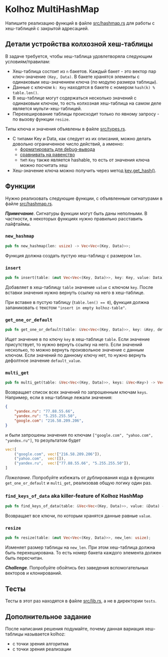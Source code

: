 # Kolhoz MultiHashMap

Напишите реализацию функций в файле [src/hashmap.rs](src/hashmap.rs) для работы с хеш-таблицей с закрытой адресацией.

## Детали устройства колхозной хеш-таблицы

В задаче требуется, чтобы хеш-таблица удовлетворяла следующим условиям/правилам:

- Хеш-таблица состоит из `n` бакетов. Каждый бакет - это вектор пар ключ-значение `(Key, Data)`. В бакете хранятся элементы с одинаковым хеш-значением ключа (по модулю размера таблицы).
- Данные с ключом `k: Key` находятся в бакете с номером `hash(k) % table.len()`.
- В хеш-таблице могут содержаться несколько значений с одинаковым ключом, то есть колхозная хеш-таблица на самом деле является мульти-хеш-таблицей.
- Перехеширование таблицы происходит только по явному запросу - по вызову функции `resize`.

Типы ключа и значения объявлены в файле [src/types.rs](src/types.rs).

- С типами Key и Data, как следует из их описания, можно делать довольно ограниченное число действий, а именно:
  - [форматировать для debug-вывода](https://doc.rust-lang.org/std/fmt/trait.Debug.html)
  - [сравнивать на равенство](https://doc.rust-lang.org/std/cmp/trait.Eq.html)
  - тип `Key` также является hashable, то есть от значения ключа можно посчитать хеш
- Хеш-значение ключа можно получить через метод [key.get_hash()](src/types.rs#L13).

## Функции

Нужно реализовать следующие функции, с объявленным сигнатурами в файле [src/hashmap.rs](src/hashmap.rs).

__*Примечание*__. Сигнатуры функции могут быть даны неполными. В частности, в некоторых функциях нужно правильно расставить лайфтаймы.

### `new_hashmap`

```rust
pub fn new_hashmap(len: usize) -> Vec<Vec<(Key, Data)>>;
```

Функция должна создать пустую хеш-таблицу с размером `len`.

### `insert`

```rust
pub fn insert(table: &mut Vec<Vec<(Key, Data)>>, key: Key, value: Data) -> &mut Data;
```

Добавляет в хеш-таблицу `table` значение `value` с ключом `key`.
После вставки значения нужно вернуть ссылку на него в хеш-таблице.

При вставке в пустую таблицу (`table.len() == 0`), функция должна запаниковать с текстом `"insert in empty kolhoz-table"`.

### `get_one_or_default`

```rust
pub fn get_one_or_default(table: &Vec<Vec<(Key, Data)>>, key: &Key, default_value: &Data) -> &Data;
```

Ищет значение в по ключу `key` в хеш-таблице `table`.
Если значение присутствует, то нужно вернуть ссылку на него.
Если значений несколько, то можно вернуть произвольное значение с данным ключом.
Если значений по данному ключу нет, то нужно вернуть дефолтное значение `default_value`.

### `multi_get`

```rust
pub fn multi_get(table: &Vec<Vec<(Key, Data)>>, keys: &Vec<Key>) -> Vec<(&Key, Vec<&Data>)>;
```

Возвращает список всех значений по запрошенным ключам `keys`.
Например, если в хеш-таблице лежали значения:
```json
{
    "yandex.ru": "77.88.55.66",
    "yandex.ru": "5.255.255.50",
    "google.com": "216.58.209.206",
}
```
и были запрошены значения по ключам `["google.com", "yahoo.com", "yandex.ru"]`, то результатом будет
```rust
vec![
    ("google.com", vec!["216.58.209.206"]),
    ("yahoo.com",  vec![]),
    ("yandex.ru",  vec!["77.88.55.66", "5.255.255.50"]),
]
```

*Пожелание*. Попробуйте избежать от дублирования кода в функциях `get_one_or_default` и `multi_get`, реализовав общую логику один раз.

### `find_keys_of_data` aka killer-feature of Kolhoz HashMap

```rust
pub fn find_keys_of_data(table: &Vec<Vec<(Key, Data)>>, value: &Data) -> Vec<&Key>;
```

Возвращает все ключи, по которым хранятся данные равные `value`.

### `resize`

```rust
pub fn resize(table: &mut Vec<Vec<(Key, Data)>>, new_len: usize);
```

Изменяет размер таблицы на `new_len`.
При этом хеш-таблица должна быть перехеширована.
То есть номер бакета каждого элемента должен быть пересчитан.

__*Challenge*__. Попробуйте обойтись без заведения вспомогательных векторов и клонирований.

## Тесты

Тесты в этот раз находятся в файле [src/lib.rs](src/lib.rs), а не в директории `tests`.

## Дополнительное задание

После написания решения подумайте, почему данная вариация хеш-таблицы называется kolhoz:

- с точки зрения алгоритма
- с точки зрения реализации
